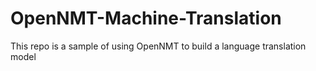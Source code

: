 # OpenNMT-Machine-Translation
This repo is a sample of using OpenNMT to build a language translation model
